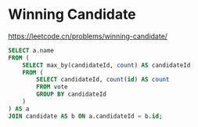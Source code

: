 # Winning Candidate

https://leetcode.cn/problems/winning-candidate/

```sql
SELECT a.name
FROM (
    SELECT max_by(candidateId, count) AS candidateId
    FROM (
        SELECT candidateId, count(id) AS count
        FROM vote
        GROUP BY candidateId
    )
) AS a
JOIN candidate AS b ON a.candidateId = b.id;
```
